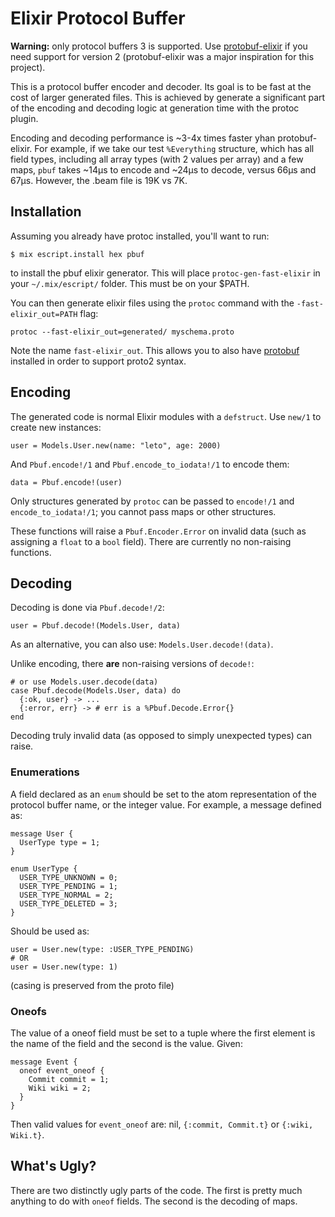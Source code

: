 # Elixir Protocol Buffer 

**Warning:** only protocol buffers 3 is supported. Use [protobuf-elixir](https://github.com/tony612/protobuf-elixir) if you need support for version 2 (protobuf-elixir was a major inspiration for this project).

This is a protocol buffer encoder and decoder. Its goal is to be fast at the cost of larger generated files. This is achieved by generate a significant part of the encoding and decoding logic at generation time with the protoc plugin.

Encoding and decoding performance is ~3-4x times faster yhan protobuf-elixir. For example, if we take our test `%Everything` structure, which has all field types, including all array types (with 2 values per array) and a few maps, `pbuf` takes ~14µs to encode and ~24µs to decode, versus 66µs and 67µs. However, the .beam file is 19K vs 7K.

## Installation
Assuming you already have protoc installed, you'll want to run:

    $ mix escript.install hex pbuf

to install the pbuf elixir generator. This will place `protoc-gen-fast-elixir` in your `~/.mix/escript/` folder. This must be on your $PATH.

You can then generate elixir files using the `protoc` command with the `-fast-elixir_out=PATH` flag:

    protoc --fast-elixir_out=generated/ myschema.proto 

Note the name `fast-elixir_out`. This allows you to also have [protobuf](https://github.com/tony612/protobuf-elixir) installed in order to support proto2 syntax.

## Encoding
The generated code is normal Elixir modules with a `defstruct`. Use `new/1` to create new instances:

    user = Models.User.new(name: "leto", age: 2000)

And `Pbuf.encode!/1` and `Pbuf.encode_to_iodata!/1` to encode them:

    data = Pbuf.encode!(user)

Only structures generated by `protoc` can be passed to `encode!/1` and `encode_to_iodata!/1`; you cannot pass maps or other structures.

These functions will raise a `Pbuf.Encoder.Error` on invalid data (such as assigning a `float` to a `bool` field). There are currently no non-raising functions.

## Decoding
Decoding is done via `Pbuf.decode!/2`:
    
    user = Pbuf.decode!(Models.User, data)

As an alternative, you can also use: `Models.User.decode!(data)`.

Unlike encoding, there **are** non-raising versions of `decode!`:
  
    # or use Models.user.decode(data)
    case Pbuf.decode(Models.User, data) do
      {:ok, user} -> ...
      {:error, err} -> # err is a %Pbuf.Decode.Error{}
    end

Decoding truly invalid data (as opposed to simply unexpected types) can raise.

### Enumerations
A field declared as an `enum` should be set to the atom representation of the protocol buffer name, or the integer value. For example, a message defined as:

    message User {
      UserType type = 1;
    }

    enum UserType {
      USER_TYPE_UNKNOWN = 0;
      USER_TYPE_PENDING = 1;
      USER_TYPE_NORMAL = 2;
      USER_TYPE_DELETED = 3;
    }

Should be used as:

    user = User.new(type: :USER_TYPE_PENDING)
    # OR
    user = User.new(type: 1)

(casing is preserved from the proto file)

### Oneofs
The value of a oneof field must be set to a tuple where the first element is the name of the field and the second is the value. Given:

    message Event {
      oneof event_oneof {
        Commit commit = 1;
        Wiki wiki = 2;
      }
    }

Then valid values for `event_oneof` are: nil, `{:commit, Commit.t}` or `{:wiki, Wiki.t}`.


## What's Ugly?
There are two distinctly ugly parts of the code. The first is pretty much anything to do with `oneof` fields. The second is the decoding of maps.
